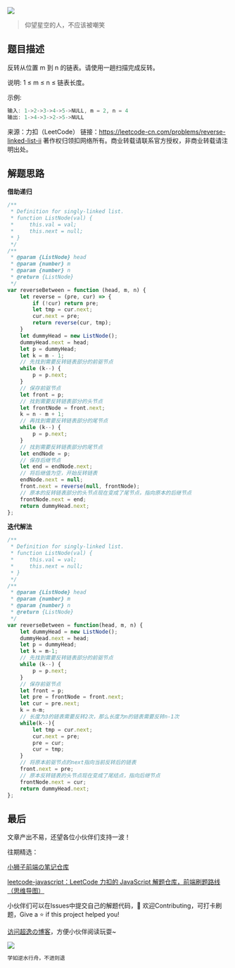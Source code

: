 ![](https://imgconvert.csdnimg.cn/aHR0cHM6Ly9jZG4uanNkZWxpdnIubmV0L2doL2Nob2NvbGF0ZTE5OTkvY2RuL2ltZy8yMDIwMDgyODE0NTUyMS5qcGc?x-oss-process=image/format,png)
>仰望星空的人，不应该被嘲笑

## 题目描述

反转从位置 m 到 n 的链表。请使用一趟扫描完成反转。

说明:
1 ≤ m ≤ n ≤ 链表长度。

示例:

```javascript
输入: 1->2->3->4->5->NULL, m = 2, n = 4
输出: 1->4->3->2->5->NULL
```

来源：力扣（LeetCode）
链接：https://leetcode-cn.com/problems/reverse-linked-list-ii
著作权归领扣网络所有。商业转载请联系官方授权，非商业转载请注明出处。


## 解题思路

**借助递归**

```javascript
/**
 * Definition for singly-linked list.
 * function ListNode(val) {
 *     this.val = val;
 *     this.next = null;
 * }
 */
/**
 * @param {ListNode} head
 * @param {number} m
 * @param {number} n
 * @return {ListNode}
 */
var reverseBetween = function (head, m, n) {
    let reverse = (pre, cur) => {
        if (!cur) return pre;
        let tmp = cur.next;
        cur.next = pre;
        return reverse(cur, tmp);
    }
    let dummyHead = new ListNode();
    dummyHead.next = head;
    let p = dummyHead;
    let k = m - 1;
    // 先找到需要反转链表部分的前驱节点
    while (k--) {
        p = p.next;
    }
    // 保存前驱节点
    let front = p;
    // 找到需要反转链表部分的头节点
    let frontNode = front.next;
    k = n - m + 1;
    // 再找到需要反转链表部分的尾节点
    while (k--) {
        p = p.next;
    }
    // 找到需要反转链表部分的尾节点
    let endNode = p;
    // 保存后继节点
    let end = endNode.next;
    // 将后继值为空，开始反转链表
    endNode.next = null;
    front.next = reverse(null, frontNode);
    // 原本的反转链表部分的头节点现在变成了尾节点，指向原本的后继节点
    frontNode.next = end;
    return dummyHead.next;
};
```

**迭代解法**

```javascript
/**
 * Definition for singly-linked list.
 * function ListNode(val) {
 *     this.val = val;
 *     this.next = null;
 * }
 */
/**
 * @param {ListNode} head
 * @param {number} m
 * @param {number} n
 * @return {ListNode}
 */
var reverseBetween = function(head, m, n) {
    let dummyHead = new ListNode();
    dummyHead.next = head;
    let p = dummyHead;
    let k = m-1;
    // 先找到需要反转链表部分的前驱节点
    while (k--) {
        p = p.next;
    }
    // 保存前驱节点
    let front = p;
    let pre = frontNode = front.next;
    let cur = pre.next;
    k = n-m;
    // 长度为3的链表需要反转2次，那么长度为n的链表需要反转n-1次
    while(k--){
        let tmp = cur.next;
        cur.next = pre;
        pre = cur;
        cur = tmp;
    }
    // 将原本前驱节点的next指向当前反转后的链表
    front.next = pre;
    // 原本反转链表的头节点现在变成了尾结点，指向后继节点
    frontNode.next = cur;
    return dummyHead.next;
};
```

## 最后
文章产出不易，还望各位小伙伴们支持一波！

往期精选：

<a href="https://github.com/Chocolate1999/Front-end-learning-to-organize-notes">小狮子前端の笔记仓库</a>

<a href="https://github.com/Chocolate1999/leetcode-javascript">leetcode-javascript：LeetCode 力扣的 JavaScript 解题仓库，前端刷题路线（思维导图）</a>

小伙伴们可以在Issues中提交自己的解题代码，🤝 欢迎Contributing，可打卡刷题，Give a ⭐️ if this project helped you!


<a href="https://yangchaoyi.vip/">访问超逸の博客</a>，方便小伙伴阅读玩耍~

![](https://img-blog.csdnimg.cn/2020090211491121.png#pic_center)

```javascript
学如逆水行舟，不进则退
```



